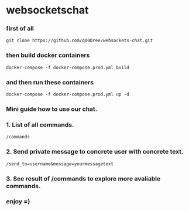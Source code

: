 # websocketschat

### first of all
```
git clone https://github.com/q00Dree/websockets-chat.git
```
### then build docker containers
```
docker-compose -f docker-compose.prod.yml build
```
### and then run these containers
```
docker-compose -f docker-compose.prod.yml up -d
```


### Mini guide how to use our chat.

### 1. List of all commands.
```
/commands
```

### 2. Send private message to concrete user with concrete text.
```
/send_to=username&message=yourmessagetext
```

### 3. See result of /commands to explore more avaliable commands.
### enjoy =)
